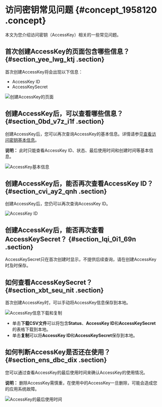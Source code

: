 # 访问密钥常见问题 {#concept_1958120 .concept}

本文为您介绍访问密钥（AccessKey）相关的一些常见问题。

## 首次创建AccessKey的页面包含哪些信息？ {#section_yee_lwg_ktj .section}

首次创建AccessKey将会出现以下信息：

-   AccessKey ID
-   AccessKeySecret

![创建AccessKey的页面](http://static-aliyun-doc.oss-cn-hangzhou.aliyuncs.com/assets/img/1553957/156740968258627_zh-CN.png)

## 创建AccessKey后，可以查看哪些信息？ {#section_0bd_v7z_i1f .section}

创建AccessKey后，您可以再次查询AccessKey的基本信息。详情请参见[查看访问密钥基本信息](../../../../cn.zh-CN/用户指南/安全设置/访问密钥/查看访问密钥基本信息.md#)。

**说明：** 此时只能查看AccessKey ID、状态、最后使用时间和创建时间等基本信息。

![AccessKey基本信息](http://static-aliyun-doc.oss-cn-hangzhou.aliyuncs.com/assets/img/1553957/156740968258617_zh-CN.png)

## 创建AccessKey后，能否再次查看AccessKey ID？ {#section_cvi_ay2_qnh .section}

创建AccessKey后，您仍可以再次查询AccessKey ID。

![AccessKey ID](http://static-aliyun-doc.oss-cn-hangzhou.aliyuncs.com/assets/img/1553957/156740968258629_zh-CN.png)

## 创建AccessKey后，能否再次查看AccessKeySecret？ {#section_lqi_0i1_69n .section}

AccessKeySecret只在首次创建时显示，不提供后续查询，请在创建AccessKey时及时保存。

## 如何查看AccessKeySecret？ {#section_xbt_seu_nit .section}

首次创建AccessKey时，可以手动将AccessKey信息保存到本地。

![AccessKey信息下载和复制](http://static-aliyun-doc.oss-cn-hangzhou.aliyuncs.com/assets/img/1553957/156740968258616_zh-CN.png)

-   单击**下载CSV文件**可以将包含**Status**、**AccessKey ID**和**AccessKeySecret**的表格下载到本地。
-   单击**复制**可以将**AccessKey ID**和**AccessKeySecret**保存到本地。

## 如何判断AccessKey是否还在使用？ {#section_ens_dbc_dix .section}

您可以通过查看AccessKey的最后使用时间来确认AccessKey的使用情况。

**说明：** 删除AccessKey需慎重，在使用中的AccessKey一旦删除，可能会造成您的应用系统故障。

![AccessKey的最后使用时间](http://static-aliyun-doc.oss-cn-hangzhou.aliyuncs.com/assets/img/1553957/156740968358630_zh-CN.png)

